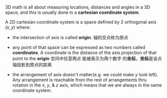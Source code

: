3D math is all about measuring locations, distances and angles in a 3D space, and this is usually done in a **cartesian coordinate system**.

A 2D cartesian coordinate system is a space defined by 2 orthogonal axis $(x,y)$ where:

- the intersection of axis is called **origin**. 轴的交点称为原点

- any point of that space can be expressed as two numbers called **coordinates**. A coordinate is the distance of the axis projection of that point to the **origin** 空间中任意两点 能被表示为两个数字 的**坐标**，**坐标**是该点轴投影到原点的距离

- the arrangement of axis doesn't matter(e.g. we could make $y$ look left). Any arrangement is reachable from the rest of arrangements thru rotation in the $x$, $y$, & $z$ axis, which means that we are always in the same coordinate system.

